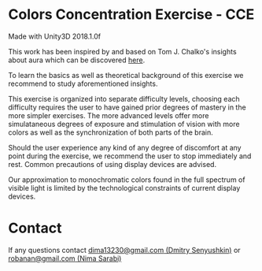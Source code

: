 # Colors Concentration Exercise - CCE

Made with Unity3D 2018.1.0f

This work has been inspired by and based on Tom J. Chalko's insights about aura
which can be discovered [here](https://thiaoouba.com/aura_eye_exercise.htm).

To learn the basics as well as theoretical background of this exercise
we recommend to study aforementioned insights.

This exercise is organized into separate difficulty levels, 
choosing each difficulty requires the user to have gained prior degrees of mastery in the more simpler exercises.
The more advanced levels offer more simulataneous degrees of exposure and stimulation of vision
 with more colors as well as the synchronization of both parts of the brain.

Should the user experience any kind of any degree of discomfort at any point during the exercise, 
we recommend the user to stop immediately and rest.
Common precautions of using display devices are advised.

Our approximation to monochromatic colors found in the full spectrum of visible light is limited by the technological
constraints of current display devices.

# Contact
If any questions contact [dima13230@gmail.com (Dmitry Senyushkin)](mailto:dima13230@gmail.com) or [robanan@gmail.com (Nima Sarabi)](mailto:robanan@gmail.com)
